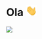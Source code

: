 # Ola <img src ="https://raw.githubusercontent.com/guilherme-mutao/guilherme-mutao/master//hi.gif" width="30px">


<img align="center" src="https://github-readme-stats.vercel.app/api/<top-langs>/?username=<guilherme-mutao>&theme=<midnight-purple>" />
